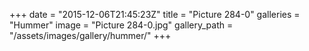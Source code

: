 +++
date = "2015-12-06T21:45:23Z"
title = "Picture 284-0"
galleries = "Hummer"
image = "Picture 284-0.jpg"
gallery_path = "/assets/images/gallery/hummer/"
+++
